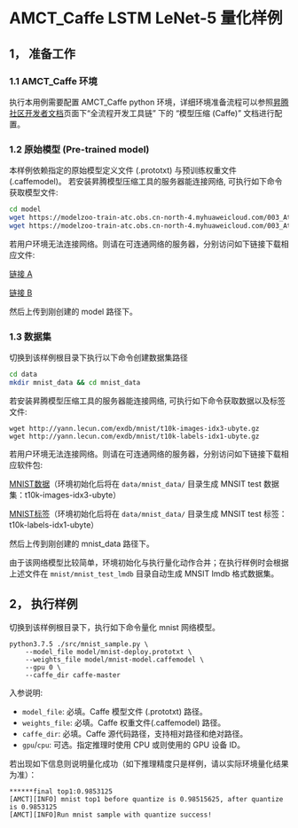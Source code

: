 # AMCT_Caffe LSTM LeNet-5 量化样例

## 1， 准备工作

### 1.1 AMCT_Caffe 环境

执行本用例需要配置 AMCT_Caffe python 环境，详细环境准备流程可以参照[昇腾社区开发者文档](https://ascend.huawei.com/zh/#/document?tag=developer)页面下“全流程开发工具链” 下的 “模型压缩 (Caffe)” 文档进行配置。

### 1.2 原始模型 (Pre-trained model)

本样例依赖指定的原始模型定义文件 (.prototxt) 与预训练权重文件 (.caffemodel)。
若安装昇腾模型压缩工具的服务器能连接网络, 可执行如下命令获取模型文件:

```bash
cd model
wget https://modelzoo-train-atc.obs.cn-north-4.myhuaweicloud.com/003_Atc_Models/AE/ATC%20Model/mnist/mnist-deploy.prototxt
wget https://modelzoo-train-atc.obs.cn-north-4.myhuaweicloud.com/003_Atc_Models/AE/ATC%20Model/mnist/mnist-model.caffemodel
```

若用户环境无法连接网络。则请在可连通网络的服务器，分别访问如下链接下载相应文件:

[链接 A](https://modelzoo-train-atc.obs.cn-north-4.myhuaweicloud.com/003_Atc_Models/AE/ATC%20Model/mnist/mnist-deploy.prototxt)

[链接 B](https://modelzoo-train-atc.obs.cn-north-4.myhuaweicloud.com/003_Atc_Models/AE/ATC%20Model/mnist/mnist-model.caffemodel)

然后上传到刚创建的 model 路径下。

### 1.3 数据集

切换到该样例根目录下执行以下命令创建数据集路径

```bash
cd data
mkdir mnist_data && cd mnist_data
```

若安装昇腾模型压缩工具的服务器能连接网络, 可执行如下命令获取数据以及标签文件:

```none
wget http://yann.lecun.com/exdb/mnist/t10k-images-idx3-ubyte.gz
wget http://yann.lecun.com/exdb/mnist/t10k-labels-idx1-ubyte.gz
```

若用户环境无法连接网络。则请在可连通网络的服务器，分别访问如下链接下载相应软件包:

[MNIST数据](http://yann.lecun.com/exdb/mnist/t10k-imagesidx3-ubyte.gz)（环境初始化后将在 `data/mnist_data/` 目录生成 MNSIT test 数据集：t10k-images-idx3-ubyte）

[MNIST标签](http://yann.lecun.com/exdb/mnist/t10klabels-idx1-ubyte.gz)（环境初始化后将在 `data/mnist_data/` 目录生成 MNSIT test 标签：t10k-labels-idx1-ubyte）

然后上传到刚创建的 mnist_data 路径下。

由于该网络模型比较简单，环境初始化与执行量化动作合并；在执行样例时会根据上述文件在 `mnist/mnist_test_lmdb` 目录自动生成 MNSIT lmdb 格式数据集。

## 2， 执行样例

切换到该样例根目录下，执行如下命令量化 mnist 网络模型。

```none
python3.7.5 ./src/mnist_sample.py \
    --model_file model/mnist-deploy.prototxt \
    --weights_file model/mnist-model.caffemodel \
    --gpu 0 \
    --caffe_dir caffe-master
```

入参说明:

* `model_file`: 必填。Caffe 模型文件 (.prototxt) 路径。
* `weights_file`: 必填。Caffe 权重文件(.caffemodel) 路径。
* `caffe_dir`: 必填。Caffe 源代码路径，支持相对路径和绝对路径。
* `gpu`/`cpu`: 可选。指定推理时使用 CPU 或则使用的 GPU 设备 ID。

若出现如下信息则说明量化成功（如下推理精度只是样例，请以实际环境量化结果为准）：

```none
******final top1:0.9853125
[AMCT][INFO] mnist top1 before quantize is 0.98515625, after quantize is 0.9853125
[AMCT][INFO]Run mnist sample with quantize success!
```
